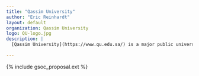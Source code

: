 ```yaml
---
title: "Qassim University"
author: "Eric Reinhardt"
layout: default
organization: Qassim University
logo: QU-logo.jpg
description: |
  [Qassim University](https://www.qu.edu.sa/) is a major public university in Qassim, Saudi Arabia. It's one of the top ranking and largest universities in Saudi Arabia with over 50,000 students enrolled.
  
---
```


{% include gsoc_proposal.ext %}
